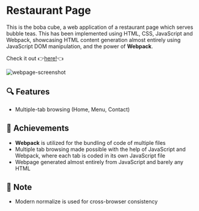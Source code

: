 # Restaurant Page

This is the boba cube, a web application of a restaurant page which serves bubble teas. This has been implemented using HTML, CSS, JavaScript and Webpack, showcasing HTML content generation almost entirely using JavaScript DOM manipulation, and the power of **Webpack**.

Check it out :point_right:[here!](https://mell62.github.io/restaurant-page/):point_left:

![webpage-screenshot](./screenshot.png)

## :mag: Features

- Multiple-tab browsing (Home, Menu, Contact)

## :tada: Achievements

- **Webpack** is utilized for the bundling of code of multiple files
- Multiple tab browsing made possible with the help of JavaScript and Webpack, where each tab is coded in its own JavaScript file
- Webpage generated almost entirely from JavaScript and barely any HTML

## :page_with_curl: Note

- Modern normalize is used for cross-browser consistency
